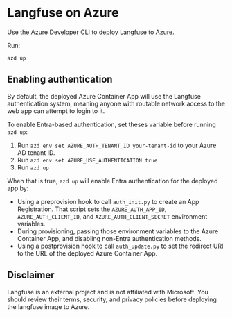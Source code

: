 # Langfuse on Azure

Use the Azure Developer CLI to deploy [Langfuse](https://langfuse.com/) to Azure.

Run:

```shell
azd up
```

## Enabling authentication

By default, the deployed Azure Container App will use the Langfuse authentication system, meaning anyone with routable network access to the web app can attempt to login to it.

To enable Entra-based authentication, set theses variable before running `azd up`:

1. Run `azd env set AZURE_AUTH_TENANT_ID your-tenant-id` to your Azure AD tenant ID.
1. Run `azd env set AZURE_USE_AUTHENTICATION true`
1. Run `azd up`

When that is true, `azd up` will enable Entra authentication for the deployed app by:

* Using a preprovision hook to call `auth_init.py` to create an App Registration. That script sets the `AZURE_AUTH_APP_ID`, `AZURE_AUTH_CLIENT_ID`, and `AZURE_AUTH_CLIENT_SECRET` environment variables.
* During provisioning, passing those environment variables to the Azure Container App, and disabling non-Entra authentication methods.
* Using a postprovision hook to call `auth_update.py` to set the redirect URI to the URL of the deployed Azure Container App.

## Disclaimer

Langfuse is an external project and is not affiliated with Microsoft. You should review their terms, security, and privacy policies before deploying the langfuse image to Azure.
